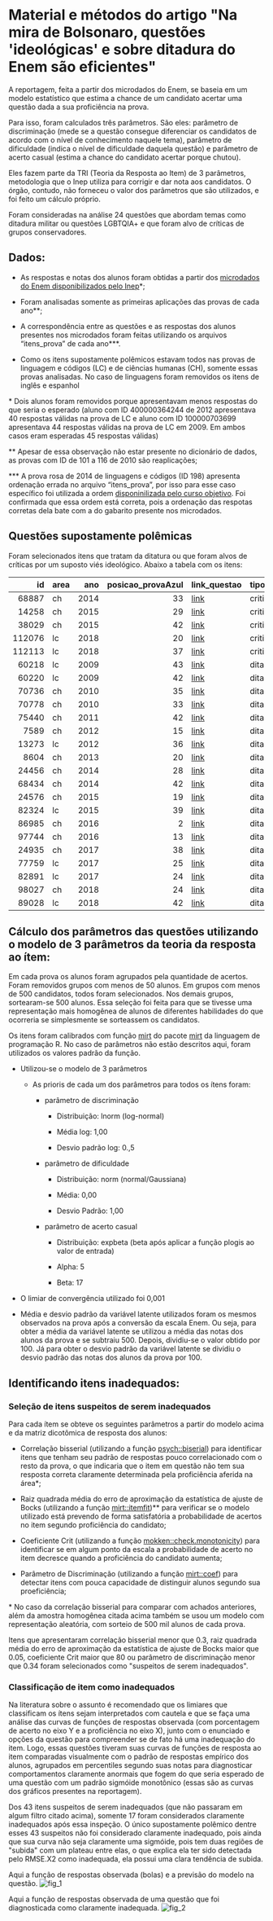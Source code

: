 # Material e métodos do artigo "Na mira de Bolsonaro, questões 'ideológicas' e sobre ditadura do Enem são eficientes"

A reportagem, feita a partir dos microdados do Enem, se baseia em um modelo estatístico que estima a chance de um candidato acertar uma questão dada a sua proficiência na prova.

Para isso, foram calculados três parâmetros. São eles: parâmetro de discriminação (mede se a questão consegue diferenciar os candidatos de acordo com o nível de conhecimento naquele tema), parâmetro de dificuldade (indica o nível de dificuldade daquela questão) e parâmetro de acerto casual (estima a chance do candidato acertar porque chutou). 

Eles fazem parte da TRI (Teoria da Resposta ao Item) de 3 parâmetros, metodologia que o Inep utiliza para corrigir e dar nota aos candidatos. O órgão, contudo, não forneceu o valor dos parâmetros que são utilizados, e foi feito um cálculo próprio.

Foram consideradas na análise 24 questões que abordam temas como ditadura militar ou questões LGBTQIA+ e que foram alvo de críticas de grupos conservadores.

## Dados:

* As respostas e notas dos alunos foram obtidas a partir dos [microdados do Enem disponibilizados pelo Inep](https://www.gov.br/inep/pt-br/acesso-a-informacao/dados-abertos/microdados/enem)\*; 

* Foram analisadas somente as primeiras aplicações das provas de cada ano\*\*;

* A correspondência entre as questões e as respostas dos alunos presentes nos microdados foram feitas utilizando os arquivos  “itens_prova” de cada ano\*\*\*.

* Como os itens supostamente polêmicos estavam todos nas provas de linguagem e códigos (LC) e de ciências humanas (CH), somente essas provas analisadas. No caso de linguagens foram removidos os itens de inglês e espanhol

\* Dois alunos foram removidos porque apresentavam menos respostas do que seria o esperado (aluno com ID 400000364244 de 2012 apresentava 40 respostas válidas na prova de LC e aluno com ID 100000703699 apresentava 44 respostas válidas na prova de LC em 2009. Em ambos casos eram esperadas 45 respostas válidas)

\*\* Apesar de essa observação não estar presente no dicionário de dados, as provas com ID de 101 a 116 de 2010 são reaplicações;

\*\*\* A prova rosa de 2014 de linguagens e códigos (ID 198) apresenta ordenação errada no arquivo “itens_prova”, por isso para esse caso específico foi utilizada a ordem  [disponinilizada pelo curso objetivo](https://www.curso-objetivo.br/vestibular/resolucao_comentada/enem/enem2014_2dia.asp?img=01). Foi confirmada que essa ordem está correta, pois a ordenação das respotas corretas dela bate com a do gabarito presente nos microdados. 


## Questões supostamente polêmicas

Foram selecionados itens que tratam da ditatura ou que foram alvos de críticas por um suposto viés ideológico. Abaixo a tabela com os itens:

|     id|area |  ano| posicao_provaAzul|link_questao                                                                                                                                                                      |tipo     |link_critica                                                                                                                   |
|------:|:----|----:|-----------------:|:---------------------------------------------------------------------------------------------------------------------------------------------------------------------------------|:--------|:------------------------------------------------------------------------------------------------------------------------------|
|  68887|ch   | 2014|                33|[link](https://descomplica.com.br/gabarito-enem/questoes/2014/primeiro-dia/existe-uma-cultura-politica-que-domina-o-sistema-e-e-fundamental-para-entender-o-conservadorismo/)     |critica  |[link](https://oglobo.globo.com/brasil/educacao/academicos-atacam-doutrinacao-do-enem-14546063)                                |
|  14258|ch   | 2015|                29|[link](https://descomplica.com.br/gabarito-enem/questoes/2009/segundo-dia/considerando-se-os-textos-apresentados-e-o-contexto-politico-e-social-no-qual-foi-produzida-obra/)      |critica  |[link](https://oglobo.globo.com/brasil/educacao/especialistas-se-dividem-sobre-doutrinacao-em-prova-do-enem-17909168)          |
|  38029|ch   | 2015|                42|[link](https://descomplica.com.br/gabarito-enem/questoes/2015/primeiro-dia/ninguem-nasce-mulher-torna-se-mulher-nenhum-destino-biologico-psiquico-economico-define-a-forma/)      |critica  |[link](http://g1.globo.com/educacao/enem/2015/noticia/2015/10/deputados-bolsonaro-e-feliciano-acusam-enem-de-doutrinacao.html) |
| 112076|lc   | 2018|                20|[link](https://descomplica.com.br/gabarito-enem/questoes/2018/primeiro-dia/situacao-narrada-revela-uma-tensao-fundamentada-na-perspectiva/)                                       |critica  |[link](https://twitter.com/francischini_/status/1059265756339363840?lang=en)                                                   |
| 112113|lc   | 2018|                37|[link](https://descomplica.com.br/gabarito-enem/questoes/2018/primeiro-dia/da-perspectiva-usuario-o-pajuba-ganha-status-de-dialeto-caracterizando-se-como-elemento-de-patr/)      |critica  |NA                                                                                                                             |
|  60218|lc   | 2009|                43|[link](https://descomplica.com.br/gabarito-enem/questoes/2009/segundo-dia/considerando-se-os-textos-apresentados-e-o-contexto-politico-e-social-no-qual-foi-produzida-obra/)      |ditadura |NA                                                                                                                             |
|  60220|lc   | 2009|                42|[link](https://descomplica.com.br/gabarito-enem/questoes/2009/segundo-dia/texto-ja-foi-o-tempo-em-que-via-convivencia-como-viavel-exigindo-deste-bem/)                            |ditadura |NA                                                                                                                             |
|  70736|ch   | 2010|                35|[link](https://descomplica.com.br/gabarito-enem/questoes/2010/primeiro-dia/opiniao-podem-prender-podem-bater-podem-ate-deixar-sem-comer-que-eu-nao-mudo-de-opiniao/)              |ditadura |NA                                                                                                                             |
|  70778|ch   | 2010|                33|[link](https://descomplica.com.br/gabarito-enem/questoes/2010/primeiro-dia/nao-e-dificil-entender-o-que-ocorreu-no-brasil-nos-anos-imediatamente-anteriores-ao-golpe-militar-de/) |ditadura |NA                                                                                                                             |
|  75440|ch   | 2011|                42|[link](https://descomplica.com.br/gabarito-enem/questoes/2011/primeiro-dia/em-meio-turbulencias-vividas-na-primeira-metade-dos-anos-1960-tinha-se-impressao-de-que-ten/)          |ditadura |NA                                                                                                                             |
|   7589|ch   | 2012|                15|[link](https://descomplica.com.br/gabarito-enem/questoes/2012/primeiro-dia/diante-dessas-inconsistencias-e-de-outras-que-ainda-preocupam-opiniao-publica-nos-jornalistas/)        |ditadura |NA                                                                                                                             |
|  13273|lc   | 2012|                36|[link](https://descomplica.com.br/gabarito-enem/questoes/2012/segundo-dia/logia-e-mitologia-meu-coracao-de-mil-e-novecentos-e-setenta-e-dois-ja-nao-palpita-fagueiro-sabe-que/)   |ditadura |NA                                                                                                                             |
|   8604|ch   | 2013|                20|[link](https://descomplica.com.br/gabarito-enem/questoes/2013/primeiro-dia/a-imagem-foi-publicada-no-jornal-correio-da-manha-no-dia-de-finados-de-1965/)                          |ditadura |NA                                                                                                                             |
|  24456|ch   | 2014|                28|[link](https://descomplica.com.br/gabarito-enem/questoes/2014/primeiro-dia/a-comissao-nacional-da-verdade-cnv-reuniu-representantes-de-comissoes-estaduais-e-de-varias/)          |ditadura |NA                                                                                                                             |
|  68434|ch   | 2014|                42|[link](https://descomplica.com.br/gabarito-enem/questoes/2014/primeiro-dia/o-presidente-do-jornal-de-maior-circulacao-do-pais-destacava-tambem-os-avancos-economicos-obtidos/)    |ditadura |NA                                                                                                                             |
|  24576|ch   | 2015|                19|[link](https://descomplica.com.br/gabarito-enem/questoes/2015/primeiro-dia/no-periodo-de-1964-a-1985-a-estrategia-do-regime-militar-abordada-na-charge-foi-caracterizada-pela/)   |ditadura |NA                                                                                                                             |
|  82324|lc   | 2015|                39|[link](https://descomplica.com.br/gabarito-enem/questoes/2015/segundo-dia/situado-na-vigencia-do-regime-militar-que-governou-o-brasil-na-decada-de-1970/)                         |ditadura |NA                                                                                                                             |
|  86985|ch   | 2016|                 2|[link](https://descomplica.com.br/gabarito-enem/questoes/2016/primeiro-dia/batizado-por-tancredo-neves-de-nova-republica/)                                                        |ditadura |NA                                                                                                                             |
|  97744|ch   | 2016|                13|[link](https://descomplica.com.br/gabarito-enem/questoes/2016/primeiro-dia/a-operacao-condor-esta-diretamente-vinculada-as-experiencias-historicas/)                              |ditadura |NA                                                                                                                             |
|  24935|ch   | 2017|                38|[link](https://descomplica.com.br/gabarito-enem/questoes/2017/primeiro-dia/no-periodo-anterior-ao-golpe-militar-de-1964-os-documentos-episcopais-indicavam-para-os-bispos-que/)   |ditadura |NA                                                                                                                             |
|  77759|lc   | 2017|                25|[link](https://descomplica.com.br/gabarito-enem/questoes/2017/primeiro-dia/uma-noite-em-67-mas-foi-uma-noite-aquela-noite-de-sabado-21-de-outubro-de-1967/)                       |ditadura |NA                                                                                                                             |
|  82891|lc   | 2017|                24|[link](https://descomplica.com.br/gabarito-enem/questoes/2017/primeiro-dia/e-aqui-antes-de-continuar-este-espetaculo-e-necessario-que-facamos/)                                   |ditadura |NA                                                                                                                             |
|  98027|ch   | 2018|                24|[link](https://descomplica.com.br/gabarito-enem/questoes/2018/primeiro-dia/no-referido-texto-historico-manifestacao-cartunista-henfill-expressava-uma-critica-aoa/)               |ditadura |NA                                                                                                                             |
|  89028|lc   | 2018|                42|[link](https://descomplica.com.br/gabarito-enem/questoes/2018/primeiro-dia/publicado-em-1979-o-texto-compartilha-com-outras-obras-da-literatura-brasileira-escritas-no-periodo/)  |ditadura |NA                                                                                                                             |





## Cálculo dos parâmetros das questões utilizando o modelo de 3 parâmetros da teoria da resposta ao ítem:

Em cada prova os alunos foram agrupados pela quantidade de acertos. Foram removidos grupos com menos de 50 alunos. Em grupos com menos de 500 candidatos, todos foram selecionados. Nos demais grupos, sortearam-se 500 alunos. Essa seleção foi feita para que se tivesse uma representação mais homogênea de alunos de diferentes habilidades do que ocorreria se simplesmente se sorteassem os candidatos.

Os itens foram calibrados com função [mirt](https://www.rdocumentation.org/packages/mirt/versions/1.34/topics/mirt) do pacote [mirt](https://www.rdocumentation.org/packages/mirt/versions/1.34) da linguagem de programação R. No caso de parâmetros não estão descritos aqui, foram utilizados os valores padrão da função.

* Utilizou-se o modelo de 3 parâmetros

    * As prioris de cada um dos parâmetros para todos os ítens foram:

        * parâmetro de discriminação

            * Distribuição: lnorm (log-normal)

            * Média log: 1,00

            * Desvio padrão log: 0.,5

        * parâmetro de dificuldade

            * Distribuição: norm (normal/Gaussiana)

            * Média: 0,00

            * Desvio Padrão: 1,00

        * parâmetro de acerto casual

            * Distribuição: expbeta (beta após aplicar a função plogis ao valor de entrada)

            * Alpha: 5

            * Beta: 17

* O limiar de convergência utilizado foi 0,001

* Média e desvio padrão da variável latente utilizados foram os mesmos observados na prova após a conversão da escala Enem. Ou seja, para obter a média da variável latente se utilizou a média das notas dos alunos da prova e se subtraiu 500. Depois, dividiu-se o valor obtido por 100. Já para obter o desvio padrão da variável latente se dividiu o desvio padrão das notas dos alunos da prova por 100.

## Identificando itens inadequados:


### Seleção de itens suspeitos de serem inadequados 

Para cada ítem se obteve os seguintes parâmetros a partir do modelo acima e da matriz dicotômica de resposta dos alunos:

* Correlação bisserial (utilizando a função [psych::biserial](https://search.r-project.org/CRAN/refmans/psych/html/tetrachor.html)) para identificar itens que tenham seu padrão de respostas pouco correlacionado com o resto da prova, o que indicaria que o item em questão não tem sua resposta correta claramente determinada pela proficiência aferida na área\*;

* Raiz quadrada média do erro de aproximação da estatística de ajuste de Bocks (utilizando a função [mirt::itemfit](https://rdrr.io/cran/mirt/man/itemfit.html))\*\* para verificar se o modelo utilizado está prevendo de forma satisfatória a probabilidade de acertos no item segundo proficiência do candidato;

* Coeficiente Crit (utilizando a função [mokken::check.monotonicity](https://rdrr.io/cran/mokken/man/check.monotonicity.html)) para identificar se em algum ponto da escala a probabilidade de acerto no item decresce quando a proficiência do candidato aumenta; 

* Parâmetro de Discriminação (utilizando a função [mirt::coef](https://rdrr.io/cran/mirt/man/coef-method.html)) para detectar itens com pouca capacidade de distinguir alunos segundo sua proeficiência;

\* No caso da correlação bisserial para comparar com achados anteriores, além da amostra homogênea citada acima também se usou um modelo com representação aleatória, com sorteio de 500 mil alunos de cada prova.

Itens que apresentaram correlação bisserial menor que 0.3,  raiz quadrada média do erro de aproximação da estatística de ajuste de Bocks maior que 0.05, coeficiente Crit maior que 80 ou parâmetro de discriminação menor que 0.34 foram selecionados como "suspeitos de serem inadequados".

### Classificação de item como inadequados 

Na literatura sobre o assunto é recomendado que os limiares que classificam os ítens sejam interpretados com cautela e que se faça uma análise das curvas de funções de respostas observada (com porcentagem de acerto no eixo Y e a proficiência no eixo X), junto com o enunciado e opções da questão para compreender se de fato há uma inadequação do item. Logo, essas questões tiveram suas curvas de funções de resposta ao item comparadas visualmente com o padrão de respostas empírico dos alunos,  agrupados em percentiles segundo suas notas para diagnosticar comportamentos claramente anormais que fogem do que seria esperado de uma questão com um padrão sigmóide monotônico (essas são as curvas dos gráficos presentes na reportagem). 

Dos 43 itens suspeitos de serem inadequados (que não passaram em algum filtro citado acima), somente 17 foram considerados claramente inadequados após essa inspeção. O único supostamente polêmico dentre esses 43 suspeitos não foi considerado claramente inadequado, pois ainda que sua curva não seja claramente uma sigmóide, pois tem duas regiões de "subida" com um plateau entre elas, o que explica ela ter sido detectada pelo RMSE.X2 como inadequada, ela possui uma clara tendência de subida. 

Aqui a função de respostas observada (bolas) e a previsão do modelo na questão. 
![fig_1](https://user-images.githubusercontent.com/94707416/142745070-3672ad75-5892-4849-9c42-6f35639d1fd0.png?s=100)

Aqui a função de respostas observada de uma questão que foi diagnosticada como claramente inadequada. 
![fig_2](https://user-images.githubusercontent.com/94707416/142745075-cba680ec-cda2-4e6f-b24e-3bb032d3763c.png?s=100)


